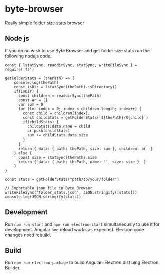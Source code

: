 # byte-browser

Really simple folder size stats browser

## Node js

If you do no wish to use Byte Browser and get folder size stats run the following nodejs code:
```
const { lstatSync, readdirSync, statSync, writeFileSync } = require('fs')

getFolderStats = (thePath) => {
    console.log(thePath)
    const isDir = lstatSync(thePath).isDirectory()
    if(isDir) {
      const children = readdirSync(thePath)
      const ar = []
      var sum = 0
      for (let index = 0; index < children.length; index++) {
        const child = children[index];
        const childStats = getFolderStats(`${thePath}/${child}`)
        if(childStats) {
          childStats.data.name = child
          ar.push(childStats)
          sum += childStats.data.size
        } 
      }
      return { data: { path: thePath, size: sum }, children: ar  }
    } else {
      const size = statSync(thePath).size
      return { data: { path: thePath, name: '', size: size }  }
    }
}

const stats = getFolderStats("path/to/your/folder")

// Importable json file in Byte Browser
writeFileSync('folder_stats.json', JSON.stringify([stats]))
console.log(JSON.stringify(stats))
```

## Development

Run `npm run start` and `npm run electron-start` simultaneously to use it for development. Angular live reload works as expected. Electron code changes need rebuild.

## Build

Run `npm run electron-package` to build Angular+Electron dist uing Electron Builder.